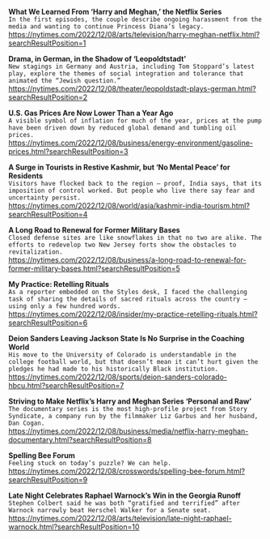 **What We Learned From ‘Harry and Meghan,’ the Netflix Series**\
`In the first episodes, the couple describe ongoing harassment from the media and wanting to continue Princess Diana’s legacy.`\
https://nytimes.com/2022/12/08/arts/television/harry-meghan-netflix.html?searchResultPosition=1

**Drama, in German, in the Shadow of ‘Leopoldtstadt’**\
`New stagings in Germany and Austria, including Tom Stoppard’s latest play, explore the themes of social integration and tolerance that animated the “Jewish question.”`\
https://nytimes.com/2022/12/08/theater/leopoldstadt-plays-german.html?searchResultPosition=2

**U.S. Gas Prices Are Now Lower Than a Year Ago**\
`A visible symbol of inflation for much of the year, prices at the pump have been driven down by reduced global demand and tumbling oil prices.`\
https://nytimes.com/2022/12/08/business/energy-environment/gasoline-prices.html?searchResultPosition=3

**A Surge in Tourists in Restive Kashmir, but ‘No Mental Peace’ for Residents**\
`Visitors have flocked back to the region — proof, India says, that its imposition of control worked. But people who live there say fear and uncertainty persist.`\
https://nytimes.com/2022/12/08/world/asia/kashmir-india-tourism.html?searchResultPosition=4

**A Long Road to Renewal for Former Military Bases**\
`Closed defense sites are like snowflakes in that no two are alike. The efforts to redevelop two New Jersey forts show the obstacles to revitalization.`\
https://nytimes.com/2022/12/08/business/a-long-road-to-renewal-for-former-military-bases.html?searchResultPosition=5

**My Practice: Retelling Rituals**\
`As a reporter embedded on the Styles desk, I faced the challenging task of sharing the details of sacred rituals across the country — using only a few hundred words.`\
https://nytimes.com/2022/12/08/insider/my-practice-retelling-rituals.html?searchResultPosition=6

**Deion Sanders Leaving Jackson State Is No Surprise in the Coaching World**\
`His move to the University of Colorado is understandable in the college football world, but that doesn’t mean it can’t hurt given the pledges he had made to his historically Black institution.`\
https://nytimes.com/2022/12/08/sports/deion-sanders-colorado-hbcu.html?searchResultPosition=7

**Striving to Make Netflix’s Harry and Meghan Series ‘Personal and Raw’**\
`The documentary series is the most high-profile project from Story Syndicate, a company run by the filmmaker Liz Garbus and her husband, Dan Cogan.`\
https://nytimes.com/2022/12/08/business/media/netflix-harry-meghan-documentary.html?searchResultPosition=8

**Spelling Bee Forum**\
`Feeling stuck on today’s puzzle? We can help.`\
https://nytimes.com/2022/12/08/crosswords/spelling-bee-forum.html?searchResultPosition=9

**Late Night Celebrates Raphael Warnock’s Win in the Georgia Runoff**\
`Stephen Colbert said he was both “gratified and terrified” after Warnock narrowly beat Herschel Walker for a Senate seat.`\
https://nytimes.com/2022/12/08/arts/television/late-night-raphael-warnock.html?searchResultPosition=10

